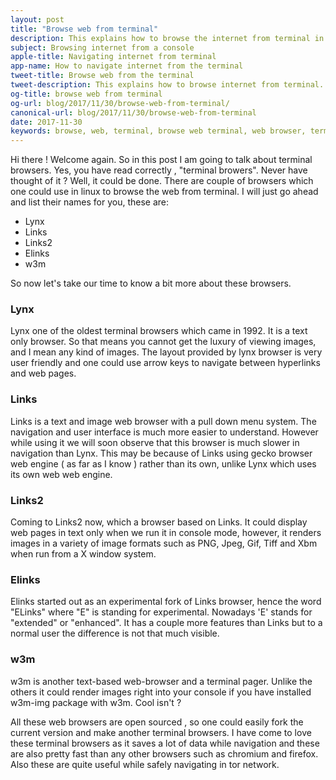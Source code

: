 ```yaml
---
layout: post
title: "Browse web from terminal"
description: This explains how to browse the internet from terminal in Linux. All the web browsers given here are command line based. And they work only with Linux.
subject: Browsing internet from a console
apple-title: Navigating internet from terminal
app-name: How to navigate internet from the terminal 
tweet-title: Browse web from the terminal
tweet-description: This explains how to browse internet from terminal. All the web browsers given here are command line based And they work only with Linux.
og-title: browse web from terminal
og-url: blog/2017/11/30/browse-web-from-terminal/
canonical-url: blog/2017/11/30/browse-web-from-terminal
date: 2017-11-30
keywords: browse, web, terminal, browse web terminal, web browser, terminal browser ,browsing web terminal, internet terminal, console, console browsing, lynx, elinks, links, w3m, links2
---
```


Hi there ! Welcome again. So in this post I am going to talk about terminal browsers. Yes, you have read correctly , "terminal browers".
Never have thought of it ? Well, it could be done. There are couple of browsers which one could use in linux to browse the web from terminal.
I will just go ahead and list their names for you, these are:

* Lynx
* Links
* Links2
* Elinks
* w3m


So now let's take our time to know a bit more about these browsers.

### Lynx

Lynx one of the oldest terminal browsers which came in 1992. It is a text only browser. So that means you cannot get the luxury of viewing images, and I mean any kind of images.
The layout provided by lynx browser is very user friendly and one could use arrow keys to navigate between hyperlinks and web pages.


### Links

Links is a text and image  web browser with a pull down menu system. The navigation and user interface is much more easier to understand. However while using it we will 
soon observe that this browser is much slower in navigation than Lynx. This may be because of Links using gecko browser web engine ( as far as I know ) rather than its own, unlike Lynx which uses its own web web engine.

### Links2

Coming to Links2 now, which a browser based on Links. It could display web pages in text only when we run it in console mode, however, it renders images in a variety of image formats such as PNG, Jpeg, Gif, Tiff and Xbm when run from a X window system.

### Elinks

Elinks started out as an experimental fork of Links browser, hence the word "ELinks" where "E" is standing for experimental. Nowadays 'E' stands for "extended" or "enhanced". It has a couple more features than Links but to a normal user the difference is not that much visible.

### w3m

w3m is another text-based web-browser and a terminal pager. Unlike the others it could render images right into your console if you have installed w3m-img package with w3m. Cool isn't ?


All these web browsers are open sourced , so one could easily fork the current version and make another terminal browsers. I have come to love these terminal browsers as it saves a lot of data while navigation and these are also pretty fast than any other browsers such as chromium and firefox. Also these  are quite useful while safely navigating in tor network.
